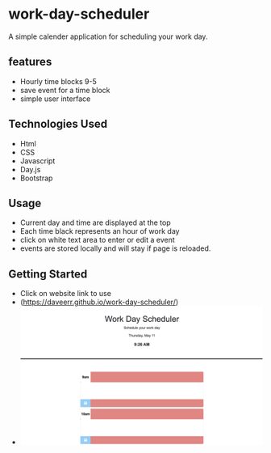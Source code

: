 # work-day-scheduler

A simple calender application for scheduling your work day.

## features

- Hourly time blocks 9-5
- save event for a time block
- simple user interface

## Technologies Used

- Html
- CSS
- Javascript
- Day.js
- Bootstrap

## Usage

- Current day and time are displayed at the top
- Each time black represents an hour of work day
- click on white text area to enter or edit a event
- events are stored locally and will stay if page is reloaded.

## Getting Started

- Click on website link to use
- (https://daveerr.github.io/work-day-scheduler/)  
- ![screenshot](work-dayscreen.png)

